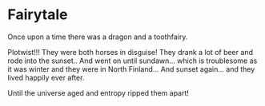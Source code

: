 # Fairytale

Once upon a time there was a dragon and a toothfairy.

Plotwist!!! They were both horses in disguise!
They drank a lot of beer and rode into the sunset..
And went on until sundawn...
which is troublesome as it was winter and they were in North Finland...
And sunset again...
and they lived happily ever after.

Until the universe aged and entropy ripped them apart!
